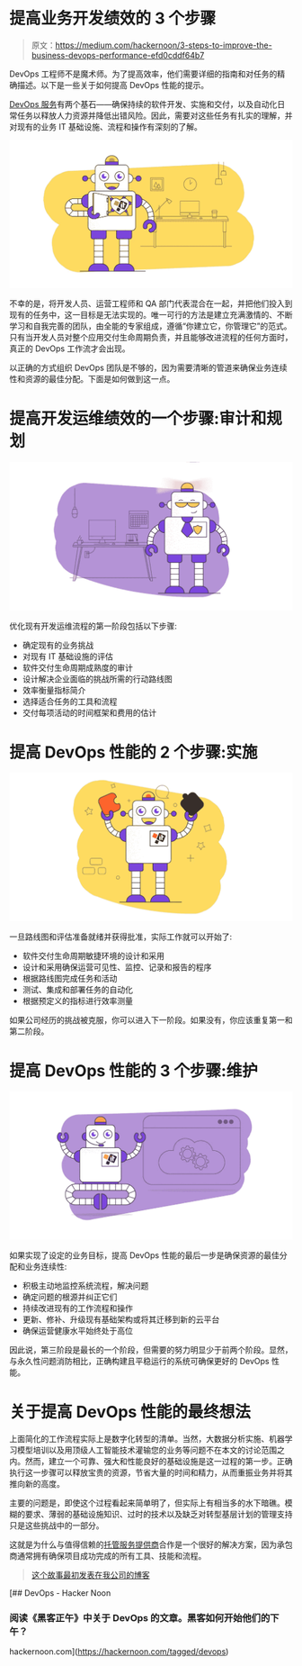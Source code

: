 # 提高业务开发绩效的 3 个步骤

> 原文：<https://medium.com/hackernoon/3-steps-to-improve-the-business-devops-performance-efd0cddf64b7>

DevOps 工程师不是魔术师。为了提高效率，他们需要详细的指南和对任务的精确描述。以下是一些关于如何提高 DevOps 性能的提示。

[DevOps 服务](https://itsvit.com/our-services/devops/)有两个基石——确保持续的软件开发、实施和交付，以及自动化日常任务以释放人力资源并降低出错风险。因此，需要对这些任务有扎实的理解，并对现有的业务 IT 基础设施、流程和操作有深刻的了解。

![](img/14e870740b6f764ff9beb94d2f25782d.png)

不幸的是，将开发人员、运营工程师和 QA 部门代表混合在一起，并把他们投入到现有的任务中，这一目标是无法实现的。唯一可行的方法是建立充满激情的、不断学习和自我完善的团队，由全能的专家组成，遵循“你建立它，你管理它”的范式。只有当开发人员对整个应用交付生命周期负责，并且能够改进流程的任何方面时，真正的 DevOps 工作流才会出现。

以正确的方式组织 DevOps 团队是不够的，因为需要清晰的管道来确保业务连续性和资源的最佳分配。下面是如何做到这一点。

# 提高开发运维绩效的一个步骤:审计和规划

![](img/5708842b288ff77d84dc031c30c2239f.png)

优化现有开发运维流程的第一阶段包括以下步骤:

*   确定现有的业务挑战
*   对现有 IT 基础设施的评估
*   软件交付生命周期成熟度的审计
*   设计解决企业面临的挑战所需的行动路线图
*   效率衡量指标简介
*   选择适合任务的工具和流程
*   交付每项活动的时间框架和费用的估计

# 提高 DevOps 性能的 2 个步骤:实施

![](img/e4e21c846b309ca579c8f1b857ba55c7.png)

一旦路线图和评估准备就绪并获得批准，实际工作就可以开始了:

*   软件交付生命周期敏捷环境的设计和采用
*   设计和采用确保运营可见性、监控、记录和报告的程序
*   根据路线图完成任务和活动
*   测试、集成和部署任务的自动化
*   根据预定义的指标进行效率测量

如果公司经历的挑战被克服，你可以进入下一阶段。如果没有，你应该重复第一和第二阶段。

# 提高 DevOps 性能的 3 个步骤:维护

![](img/4ad0d037d55eb75ceffa864d5da5c23e.png)

如果实现了设定的业务目标，提高 DevOps 性能的最后一步是确保资源的最佳分配和业务连续性:

*   积极主动地监控系统流程，解决问题
*   确定问题的根源并纠正它们
*   持续改进现有的工作流程和操作
*   更新、修补、升级现有基础架构或将其迁移到新的云平台
*   确保运营健康水平始终处于高位

因此说，第三阶段是最长的一个阶段，但需要的努力明显少于前两个阶段。显然，与永久性问题消防相比，正确构建且平稳运行的系统可确保更好的 DevOps 性能。

# 关于提高 DevOps 性能的最终想法

上面简化的工作流程实际上是数字化转型的清单。当然，大数据分析实施、机器学习模型培训以及用顶级人工智能技术灌输您的业务等问题不在本文的讨论范围之内。然而，建立一个可靠、强大和性能良好的基础设施是这一过程的第一步。正确执行这一步骤可以释放宝贵的资源，节省大量的时间和精力，从而重振业务并将其推向新的高度。

主要的问题是，即使这个过程看起来简单明了，但实际上有相当多的水下暗礁。模糊的要求、薄弱的基础设施知识、过时的技术以及缺乏对转型基层计划的管理支持只是这些挑战中的一部分。

这就是为什么与值得信赖的[托管服务提供商](https://clutch.co/it-services/msp)合作是一个很好的解决方案，因为承包商通常拥有确保项目成功完成的所有工具、技能和流程。

> [这个故事最初发表在我公司的博客](https://itsvit.com/blog/3-steps-to-improve-the-business-devops-performance/)

[](https://hackernoon.com/tagged/devops) [## DevOps - Hacker Noon

### 阅读《黑客正午》中关于 DevOps 的文章。黑客如何开始他们的下午？

hackernoon.com](https://hackernoon.com/tagged/devops)